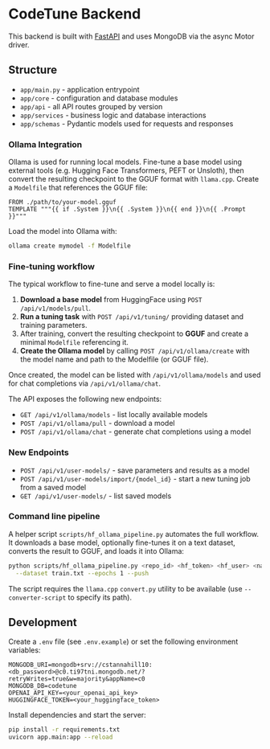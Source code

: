 # CodeTune Backend

This backend is built with [FastAPI](https://fastapi.tiangolo.com/) and uses MongoDB via the async Motor driver.

## Structure

- `app/main.py` - application entrypoint
- `app/core` - configuration and database modules
- `app/api` - all API routes grouped by version
- `app/services` - business logic and database interactions
- `app/schemas` - Pydantic models used for requests and responses

### Ollama Integration

Ollama is used for running local models. Fine-tune a base model using external
tools (e.g. Hugging Face Transformers, PEFT or Unsloth), then convert the
resulting checkpoint to the GGUF format with `llama.cpp`. Create a `Modelfile`
that references the GGUF file:

```text
FROM ./path/to/your-model.gguf
TEMPLATE """{{ if .System }}\n{{ .System }}\n{{ end }}\n{{ .Prompt }}"""
```

Load the model into Ollama with:

```bash
ollama create mymodel -f Modelfile
```

### Fine-tuning workflow

The typical workflow to fine-tune and serve a model locally is:

1. **Download a base model** from HuggingFace using `POST /api/v1/models/pull`.
2. **Run a tuning task** with `POST /api/v1/tuning/` providing dataset and
   training parameters.
3. After training, convert the resulting checkpoint to **GGUF** and create a
   minimal `Modelfile` referencing it.
4. **Create the Ollama model** by calling `POST /api/v1/ollama/create` with the
   model name and path to the Modelfile (or GGUF file).

Once created, the model can be listed with `/api/v1/ollama/models` and used for
chat completions via `/api/v1/ollama/chat`.

The API exposes the following new endpoints:

- `GET /api/v1/ollama/models` - list locally available models
- `POST /api/v1/ollama/pull` - download a model
- `POST /api/v1/ollama/chat` - generate chat completions using a model

### New Endpoints

- `POST /api/v1/user-models/` - save parameters and results as a model
- `POST /api/v1/user-models/import/{model_id}` - start a new tuning job from a saved model
- `GET /api/v1/user-models/` - list saved models

### Command line pipeline

A helper script `scripts/hf_ollama_pipeline.py` automates the full workflow. It
downloads a base model, optionally fine-tunes it on a text dataset, converts the
result to GGUF, and loads it into Ollama:

```bash
python scripts/hf_ollama_pipeline.py <repo_id> <hf_token> <hf_user> <name> Modelfile \
  --dataset train.txt --epochs 1 --push
```

The script requires the `llama.cpp` `convert.py` utility to be available (use
`--converter-script` to specify its path).

## Development

Create a `.env` file (see `.env.example`) or set the following environment variables:

```
MONGODB_URI=mongodb+srv://cstannahill10:<db_password>@c0.ti97tni.mongodb.net/?retryWrites=true&w=majority&appName=c0
MONGODB_DB=codetune
OPENAI_API_KEY=<your_openai_api_key>
HUGGINGFACE_TOKEN=<your_huggingface_token>
```

Install dependencies and start the server:

```bash
pip install -r requirements.txt
uvicorn app.main:app --reload
```
